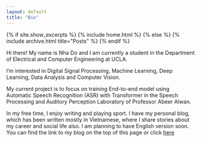 ```yaml
---
layout: default
title: "Bio"
---
```

{% if site.show_excerpts %}
  {% include home.html %}
{% else %}
  {% include archive.html title="Posts" %}
{% endif %}

Hi there! My name is Nha Do and I am currently a student in the Department of Electrical and Computer Engineering at UCLA.

I’m interested in Digital Signal Processing, Machine Learning, Deep Learning, Data Analysis and Computer Vision.

My current project is to focus on training End-to-end model using Automatic Speech Recognition (ASR) with Transformer in the Speech Processing and Auditory Perception Laboratory of Professor Abeer Alwan.

In my free time, I enjoy writing and playing sport. I have my personal blog, which has been written mostly in Vietnamese, where I share stories about my career and social life also. I am planning to have English version soon. You can find the link to my blog on the top of this page or click [here](https://nhavtdo.wordpress.com/)
